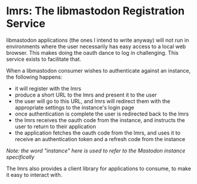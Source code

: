 # lmrs: The libmastodon Registration Service

libmastodon applications (the ones I intend to write anyway) will not run in
environments where the user necessarily has easy access to a local web browser.
This makes doing the oauth dance to log in challenging. This service exists to
facilitate that.

When a libmastodon consumer wishes to authenticate against an instance, the
following happens:

- it will register with the lmrs
- produce a short URL to the lmrs and present it to the user
- the user will go to this URL, and lmrs will redirect them with the appropriate
  settings to the instance's login page
- once authentication is complete the user is redirected back to the lmrs
- the lmrs receives the oauth code from the instance, and instructs the user to
  return to their application
- the application fetches the oauth code from the lmrs, and uses it to receive
  an authentication token and a refresh code from the instance

_Note: the word "instance" here is used to refer to the Mastodon instance
specifically_

The lmrs also provides a client library for applications to consume, to make it
easy to interact with.
